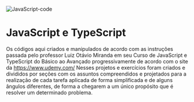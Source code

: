 ![JavaScript-code](https://user-images.githubusercontent.com/17755195/128588809-14b2b9c3-3557-4f9e-8baa-c04a886cedf9.jpg)

# JavaScript e TypeScript

Os códigos aqui criados e manipulados de acordo com as instruções passada pelo professor Luiz Otávio Miranda em seu Curso de JavaScript e TypeScript do Básico
ao Avançado progressivamente de acordo com o site da https://www.udemy.com/ Nesses projetos e exercícios foram criados e divididos por seções com os assuntos compreendidos e 
projetados para a realização de cada tarefa aplicada de forma simplificada e de alguns ângulos diferentes, de forma a chegarem a um único propósito que é resolver um 
determinado problema.
